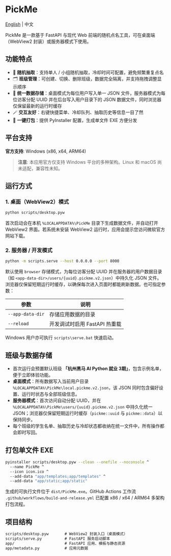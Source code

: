 # PickMe

[English](README.md) | 中文

PickMe 是一款基于 FastAPI 与现代 Web 前端的随机点名工具，可在桌面端（WebView2 封装）或服务器模式下使用。

## 功能特点

- 🎯 **随机抽取**：支持单人 / 小组随机抽取，冷却时间可配置，避免频繁重复点名
- 🗂️ **班级管理**：可创建、切换、删除班级，数据完全隔离，并支持拖拽调整显示顺序
- 💾 **统一数据存储**：桌面模式为每位用户写入单一 JSON 文件，服务器模式为每位访客分配 UUID 并在后台写入用户目录下的 JSON 数据文件，同时浏览器仅保留最新的运行时缓存
- 🪄 **交互友好**：右键快捷菜单、冷却队列、抽取历史等信息一目了然
- 🧳 **一键打包**：提供 PyInstaller 配置，生成单文件 EXE 方便分发

## 平台支持

**官方支持**: Windows (x86, x64, ARM64)

> **注意**: 本应用官方仅支持 Windows 平台的多种架构。Linux 和 macOS 尚未适配，兼容性未知。

## 运行方式

### 1. 桌面（WebView2）模式

```bash
python scripts/desktop.pyw
```

首次启动会在本机 `%LOCALAPPDATA%\PickMe` 目录下生成数据文件，并自动打开 WebView2 界面。若系统未安装 WebView2 运行时，应用会提示您访问微软官方网站下载。

### 2. 服务器 / 开发模式

```bash
python -m scripts.serve --host 0.0.0.0 --port 8000
```

默认使用 `browser` 存储模式，为每位访客分配 UUID 并在服务器的用户数据目录（如 `<app-data-dir>/users/{uuid}.pickme.v2.json`）中持久化 JSON 文件。浏览器仅保留短期运行时缓存，以确保每次进入页面时都能刷新数据。也可指定参数：

| 参数 | 说明 |
| ---- | ---- |
| `--app-data-dir` | 存储应用数据的目录 |
| `--reload` | 开发调试时启用 FastAPI 热重载 |

Windows 用户亦可执行 `scripts\serve.bat` 快速启动。

## 班级与数据存储

- 首次运行会预置默认班级 **「杭州黑马 AI Python 就业 3期」**，包含示例名单，便于立即体验功能。
- **桌面模式**：所有数据写入当前用户目录 `%LOCALAPPDATA%\PickMe\local.pickme.v2.json`，该 JSON 同时包含偏好设置、运行时状态与全部班级信息。
- **服务器模式**：首次访问自动分配 UUID，并在 `%LOCALAPPDATA%\PickMe\users/{uuid}.pickme.v2.json` 中持久化统一 JSON；浏览器仅保留短期运行时缓存（`pickme::uuid` 与 `pickme::data`）以保持同步。
- 每个班级的学生名单、抽取历史与冷却状态都收纳在统一文件中，所有操作都会即时写回。

## 打包单文件 EXE

```bash
pyinstaller scripts/desktop.pyw --clean --onefile --noconsole ^
  --name PickMe ^
  --icon icon.ico ^
  --add-data "app/templates;app/templates" ^
  --add-data "app/static;app/static"
```

生成的可执行文件位于 `dist/PickMe.exe`。GitHub Actions 工作流 `.github/workflows/build-and-release.yml` 已配置 x86 / x64 / ARM64 多架构打包流程。

## 项目结构

```txt
scripts/desktop.pyw       # WebView2 封装入口（桌面模式）
scripts/serve.py          # FastAPI 服务启动脚本
app/                      # FastAPI 应用、模板与静态资源
app/metadata.py           # 应用元数据
```
